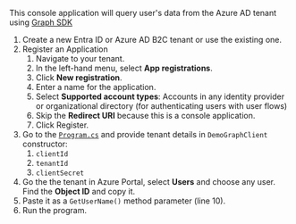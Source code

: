 This console application will query user's data from the Azure AD tenant using [Graph SDK](https://learn.microsoft.com/en-us/graph/sdks/sdks-overview)

1. Create a new Entra ID or Azure AD B2C tenant or use the existing one.
2. Register an Application
   1. Navigate to your tenant.
   2. In the left-hand menu, select **App registrations**.
   3. Click **New registration**.
   4. Enter a name for the application.
   5. Select **Supported account types**: Accounts in any identity provider or organizational directory (for authenticating users with user flows)
   6. Skip the **Redirect URI** because this is a console application.
   7. Click Register.
3. Go to the [`Program.cs`](/Entra-Id/GraphClientDemo/GraphClientDemo/Program.cs) and provide tenant details in `DemoGraphClient` constructor:
   1. `clientId`
   2. `tenantId`
   3. `clientSecret`
4. Go the the tenant in Azure Portal, select **Users** and choose any user. Find the **Object ID** and copy it.
5. Paste it as a `GetUserName()` method parameter (line 10). 
6. Run the program.